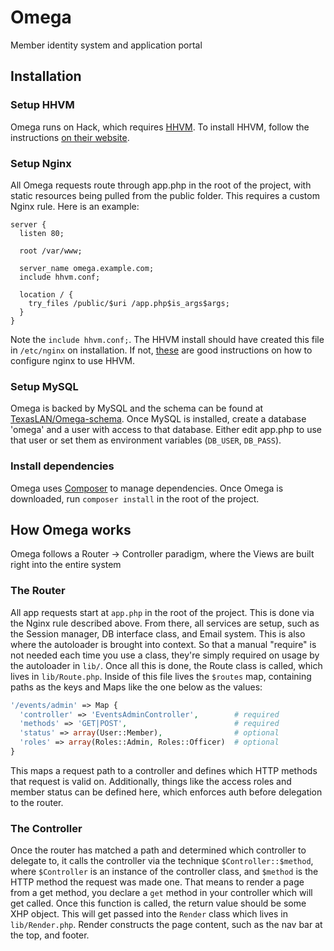 # Omega
Member identity system and application portal

## Installation
### Setup HHVM
Omega runs on Hack, which requires [HHVM](http://hhvm.com/). To install HHVM, follow the instructions [on their website](http://docs.hhvm.com/manual/en/install-intro.install.php).

### Setup Nginx
All Omega requests route through app.php in the root of the project, with static resources being pulled from the public folder.
This requires a custom Nginx rule. Here is an example:
```
server {
  listen 80;

  root /var/www;

  server_name omega.example.com;
  include hhvm.conf;

  location / {
    try_files /public/$uri /app.php$is_args$args;
  }
}
```
Note the `include hhvm.conf;`. The HHVM install should have created this file in `/etc/nginx` on installation.
If not, [these](http://fideloper.com/hhvm-nginx-laravel) are good instructions on how to configure nginx to use HHVM.

### Setup MySQL
Omega is backed by MySQL and the schema can be found at [TexasLAN/Omega-schema](https://github.com/TexasLAN/Omega-schema).
Once MySQL is installed, create a database 'omega' and a user with access to that database. Either edit app.php to use that
user or set them as environment variables (`DB_USER`, `DB_PASS`).

### Install dependencies
Omega uses [Composer](https://getcomposer.org/) to manage dependencies. Once Omega is downloaded, run `composer install` in the root of the project.

## How Omega works
Omega follows a Router -> Controller paradigm, where the Views are built right into the entire system

### The Router
All app requests start at `app.php` in the root of the project. This is done via the Nginx rule described above. From there, all services are setup, such as the Session manager, DB interface class, and Email system. This is also where the autoloader is brought into context. So that a manual "require" is not needed each time you use a class, they're simply required on usage by the autoloader in `lib/`. Once all this is done, the Route class is called, which lives in `lib/Route.php`. Inside of this file lives the `$routes` map, containing paths as the keys and Maps like the one below as the values:

```php
'/events/admin' => Map {
  'controller' => 'EventsAdminController',        # required
  'methods' => 'GET|POST',                        # required
  'status' => array(User::Member),                # optional
  'roles' => array(Roles::Admin, Roles::Officer)  # optional
}
```

This maps a request path to a controller and defines which HTTP methods that request is valid on. Additionally, things like the access roles and member status can be defined here, which enforces auth before delegation to the router.

### The Controller
Once the router has matched a path and determined which controller to delegate to, it calls the controller via the technique `$Controller::$method`, where `$Controller` is an instance of the controller class, and `$method` is the HTTP method the request was made one. That means to render a page from a get method, you declare a `get` method in your controller which will get called. Once this function is called, the return value should be some XHP object. This will get passed into the `Render` class which lives in `lib/Render.php`. Render constructs the page content, such as the nav bar at the top, and footer.
